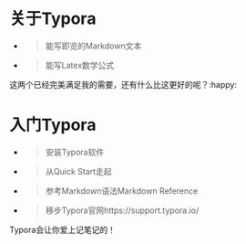 # **关于Typora**

- > 能写即览的Markdown文本
- > 能写Latex数学公式

这两个已经完美满足我的需要，还有什么比这更好的呢？:happy:

# **入门Typora**

- > 安装Typora软件

- > 从Quick Start走起

- > 参考Markdown语法Markdown Reference

- > 移步Typora官网https://support.typora.io/

Typora会让你爱上记笔记的！